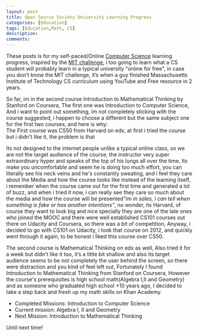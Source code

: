 ```yaml
---
layout: post
title: Open Source Society University Learning Progress
categories: [Education]
tags: [Education,Math, CS]
description: 
comments:
---
```


<p >
These posts is for my self-paced/Online <a href="https://ossu.firebaseapp.com/#/curriculum">Computer Science</a> learning progress, inspired by the <a href="https://www.scotthyoung.com/blog/myprojects/mit-challenge-2/">MIT challenge</a>, i too going to learn what a CS student will probably learn in a typical university "online for free", in case you don't know the MIT challenge, it’s when a guy finished Massachusetts Institute of Technology CS curriculum using YouTube and Free resource in 2 years.
</p>
<p>So far, im in the second course Introduction to Mathematical Thinking by Stanford on Coursera, The first one was Introduction to Computer Science, And i want to point out something, im not completely sticking with the course suggested, i happen to choose a different but the same subject one for the first two courses, and here is why:<br>
The First course was CS50 from Harvard on edx, at first i tried the course but i didn't like it, the problem is that<br>
<p>Its not designed to the internet people unlike a typical online class, so we are not the target audience of the course, the instructor very super extraordinary hyper and speaks of the top of his lungs all over the time, Its make you uncomfortable and seem he is doing too much effort, you can literally see his neck veins and he's constantly sweating, and i feel they care about the Media and how the course looks like instead of the learning itself, i remember when the course came out for the first time and generated a lot of buzz, and when i tried it now, i can really see they care so much about the media and how the course will be presented<em>”im in sales, i can tell when something is fake or has another intentions"</em>, no wonder, its Harvard, of course they want to look big and nice specially they are one of the late ones who joined the MOOC and there were well established CS101 courses out there on Udacity and Coursera, so there was a bit of competition, Anyway, i decided to go with CS101 on Udacity, i took that course on 2012, and quickly went through it again, to be honest i liked this course over CS50.
</p>
The second course is Mathematical Thinking on edx as well, Also tried it for a week but didn't like it too, it’s a little bit shallow and also its target audience seems to be not completely the user behind the screen, so there were distraction and you kind of feel left out, Fortunately I found Introduction to Mathematical Thinking from Stanford on Coursera, However the course's prerequisites is high school math(Algebra I,II and Geometry) and as someone who graduated high school  +10 years ago, I decided to take a step back and fresh up my math skills on Khan Academy.
</p>
<ul>
<li>Completed Missions: Introduction to Computer Science</li>
<li>Current mission: Algebra I, II and Geometry</li>
<li>Next Mission: Introduction to Mathematical Thinking</li>
</ul>
Until next time!
